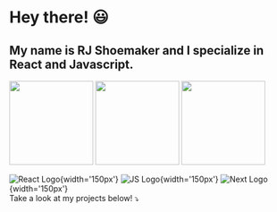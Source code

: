 # Hey there! 😃
## My name is RJ Shoemaker and I specialize in React and Javascript.
<img src='https://cdn4.iconfinder.com/data/icons/logos-3/600/React.js_logo-1024.png' width=150 height=150 style='display: inline;' />
<img src='https://upload.wikimedia.org/wikipedia/commons/6/6a/JavaScript-logo.png' width=150 height=150 style='display: inline;' />
<img src='https://upload.wikimedia.org/wikipedia/commons/thumb/8/8e/Nextjs-logo.svg/414px-Nextjs-logo.svg.png' width=150 style='display: inline;' />

![React Logo](https://cdn4.iconfinder.com/data/icons/logos-3/600/React.js_logo-1024.png){width='150px'}
![JS Logo](https://upload.wikimedia.org/wikipedia/commons/6/6a/JavaScript-logo.png){width='150px'}
![Next Logo](https://upload.wikimedia.org/wikipedia/commons/thumb/8/8e/Nextjs-logo.svg/414px-Nextjs-logo.svg.png){width='150px'}
<br />
Take a look at my projects below! ⤵️

<!--
**rjshoemaker55/rjshoemaker55** is a ✨ _special_ ✨ repository because its `README.md` (this file) appears on your GitHub profile.

Here are some ideas to get you started:

- 🔭 I’m currently working on ...
- 🌱 I’m currently learning ...
- 👯 I’m looking to collaborate on ...
- 🤔 I’m looking for help with ...
- 💬 Ask me about ...
- 📫 How to reach me: ...
- 😄 Pronouns: ...
- ⚡ Fun fact: ...
-->
